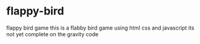 # flappy-bird
flappy bird game
this is a flabby bird game using html css and javascript
its not yet complete on the gravity code
